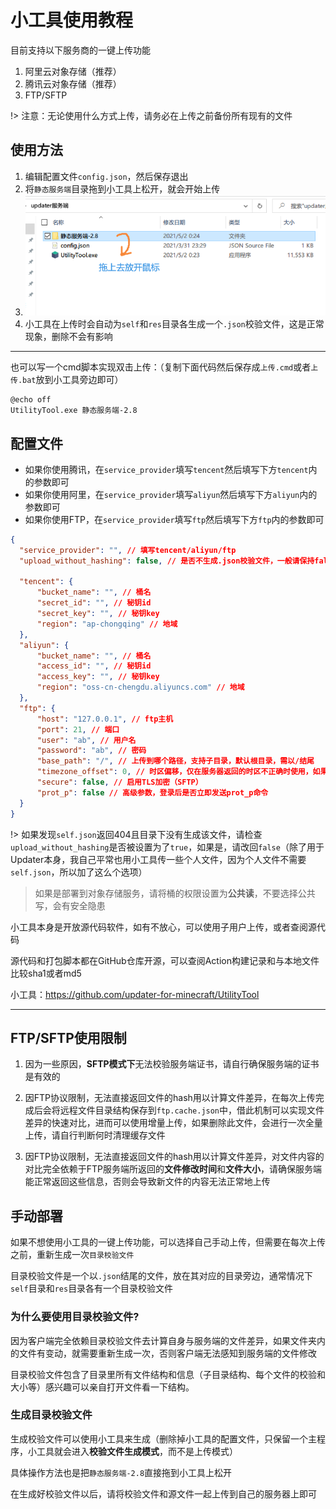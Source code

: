 # 小工具使用教程

目前支持以下服务商的一键上传功能

1. 阿里云对象存储（推荐）
2. 腾讯云对象存储（推荐）
3. FTP/SFTP

!> 注意：无论使用什么方式上传，请务必在上传之前备份所有现有的文件

## 使用方法

1. 编辑配置文件`config.json`，然后保存退出
2. 将`静态服务端`目录拖到小工具上松开，就会开始上传
3. ![drag.png](小工具使用教程/drag.png)
4. 小工具在上传时会自动为`self`和`res`目录各生成一个`.json`校验文件，这是正常现象，删除不会有影响

---

也可以写一个cmd脚本实现双击上传：（复制下面代码然后保存成`上传.cmd`或者`上传.bat`放到小工具旁边即可）

```
@echo off
UtilityTool.exe 静态服务端-2.8
```

## 配置文件

+ 如果你使用腾讯，在`service_provider`填写`tencent`然后填写下方`tencent`内的参数即可
+ 如果你使用阿里，在`service_provider`填写`aliyun`然后填写下方`aliyun`内的参数即可
+ 如果你使用FTP，在`service_provider`填写`ftp`然后填写下方`ftp`内的参数即可

```json
{
  "service_provider": "", // 填写tencent/aliyun/ftp
  "upload_without_hashing": false, // 是否不生成.json校验文件，一般请保持false，否则客户端无法正常工作

  "tencent": {
      "bucket_name": "", // 桶名
      "secret_id": "", // 秘钥id
      "secret_key": "", // 秘钥key
      "region": "ap-chongqing" // 地域
  },
  "aliyun": {
      "bucket_name": "", // 桶名
      "access_id": "", // 秘钥id
      "access_key": "", // 秘钥key
      "region": "oss-cn-chengdu.aliyuncs.com" // 地域
  },
  "ftp": {
      "host": "127.0.0.1", // ftp主机
      "port": 21, // 端口
      "user": "ab", // 用户名
      "password": "ab", // 密码
      "base_path": "/", // 上传到哪个路径，支持子目录，默认根目录，需以/结尾
      "timezone_offset": 0, // 时区偏移，仅在服务器返回的时区不正确时使用，如果一直出现增量上传失效请尝试设置为8（中国为东八区）
      "secure": false, // 启用TLS加密（SFTP）
      "prot_p": false // 高级参数，登录后是否立即发送prot_p命令
  }
}
```

!> 如果发现`self.json`返回404且目录下没有生成该文件，请检查`upload_without_hashing`是否被设置为了`true`，如果是，请改回`false`（除了用于Updater本身，我自己平常也用小工具传一些个人文件，因为个人文件不需要`self.json`，所以加了这么个选项）

>  如果是部署到对象存储服务，请将桶的权限设置为**公共读**，不要选择公共写，会有安全隐患

小工具本身是开放源代码软件，如有不放心，可以使用子用户上传，或者查阅源代码

源代码和打包脚本都在GitHub仓库开源，可以查阅Action构建记录和与本地文件比较sha1或者md5

小工具：https://github.com/updater-for-minecraft/UtilityTool

---

<!-- tabs:start -->

## **FTP/SFTP使用限制**

1. 因为一些原因，**SFTP模式下**无法校验服务端证书，请自行确保服务端的证书是有效的

2. 因FTP协议限制，无法直接返回文件的hash用以计算文件差异，在每次上传完成后会将远程文件目录结构保存到`ftp.cache.json`中，借此机制可以实现文件差异的快速对比，进而可以使用增量上传，如果删除此文件，会进行一次全量上传，请自行判断何时清理缓存文件

3. 因FTP协议限制，无法直接返回文件的hash用以计算文件差异，对文件内容的对比完全依赖于FTP服务端所返回的**文件修改时间**和**文件大小**，请确保服务端能正常返回这些信息，否则会导致新文件的内容无法正常地上传

## **手动部署**

如果不想使用小工具的一键上传功能，可以选择自己手动上传，但需要在每次上传之前，重新生成一次`目录校验文件`

目录校验文件是一个以`.json`结尾的文件，放在其对应的目录旁边，通常情况下`self`目录和`res`目录各有一个目录校验文件

### 为什么要使用目录校验文件?

因为客户端完全依赖目录校验文件去计算自身与服务端的文件差异，如果文件夹内的文件有变动，就需要重新生成一次，否则客户端无法感知到服务端的文件修改

目录校验文件包含了目录里所有文件结构和信息（子目录结构、每个文件的校验和大小等）感兴趣可以亲自打开文件看一下结构。

### 生成目录校验文件

生成校验文件可以使用小工具来生成（删除掉小工具的配置文件，只保留一个主程序，小工具就会进入**校验文件生成模式**，而不是上传模式）

具体操作方法也是把`静态服务端-2.8`直接拖到小工具上松开

在生成好校验文件以后，请将校验文件和源文件一起上传到自己的服务器上即可

<!-- tabs:end -->

